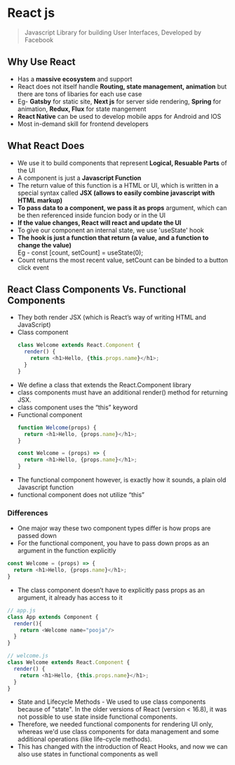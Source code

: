 # React js

> Javascript Library for building User Interfaces, Developed by Facebook

## Why Use React
* Has a **massive ecosystem** and support
* React does not itself handle **Routing, state management, animation** but there are tons of libaries for each use case
* Eg- **Gatsby** for static site, **Next js** for server side rendering, **Spring** for animation, **Redux, Flux** for state mangement
* **React Native** can be used to develop mobile apps for Android and IOS
* Most in-demand skill for frontend developers

## What React Does
* We use it to build components that represent **Logical, Resuable Parts** of the UI
* A component is just a **Javascript Function** 
* The return value of this function is a HTML or UI, which is written in a special syntax called **JSX (allows to easily combine javascript with HTML markup)**
* **To pass data to a component, we pass it as props** argument, which can be then referenced inside funcion body or in the UI
* **If the value changes, React will react and update the UI**
* To give our component an internal state, we use 'useState' hook
* **The hook is just a function that return (a value, and a function to change the value)**   
Eg - const [count, setCount] = useState(0);
* Count returns the most recent value, setCount can be binded to a button click event

## React Class Components Vs. Functional Components
* They both render JSX (which is React’s way of writing HTML and JavaScript)
* Class component
  ```javascript
  class Welcome extends React.Component {
    render() {
      return <h1>Hello, {this.props.name}</h1>;
    }
  }
  ```
* We define a class that extends the React.Component library
* class components must have an additional render() method for returning JSX.
* class component uses the “this” keyword
* Functional component
  ```javascript
  function Welcome(props) {
    return <h1>Hello, {props.name}</h1>;
  }

  const Welcome = (props) => { 
    return <h1>Hello, {props.name}</h1>; 
  }
  ```
* The functional component however, is exactly how it sounds, a plain old Javascript function
* functional component does not utilize “this”

### Differences
* One major way these two component types differ is how props are passed down
* For the functional component, you have to pass down props as an argument in the function explicitly
```javascript
const Welcome = (props) => { 
  return <h1>Hello, {props.name}</h1>; 
}
```
* The class component doesn’t have to explicitly pass props as an argument, it already has access to it
```javascript
// app.js
class App extends Component {
  render(){
    return <Welcome name="pooja"/>
  }
}

// welcome.js
class Welcome extends React.Component {
  render() {
    return <h1>Hello, {this.props.name}</h1>;
  }
}
```
* State and Lifecycle Methods - We used to use class components because of "state". In the older versions of React (version < 16.8), it was not possible to use state inside functional components.
* Therefore, we needed functional components for rendering UI only, whereas we'd use class components for data management and some additional operations (like life-cycle methods).
* This has changed with the introduction of React Hooks, and now we can also use states in functional components as well
